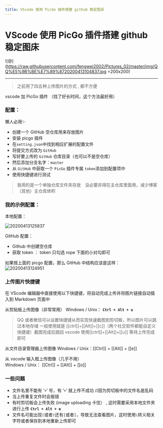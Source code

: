 ```yaml
---
title: VScode 使用 PicGo 插件搭建 github 稳定图床
---
```


# VScode 使用 PicGo 插件搭建 github 稳定图床

![@](https://raw.githubusercontent.com/fengwei2002/Pictures_02/master/img/QQ%E5%9B%BE%E7%89%8720200413104837.jpg =200x200)
***

> 之前用了四五种上传图片的方式 , 都不方便

vscode 加 PicGo 插件 （找了好长时间，这个方法最好用）

### 配置：  

懒人必用✨

* 创建一个 GitHub 空仓库用来存放图片
* 安装 picgo 插件
* 在`setting.json`中找到相应扩展的配置文件
* 将提交方式改为 `GitHub`　　  
* 写好要上传的 `GitHub` 仓库目录（也可以不是空仓库）
* 然后添加分支名字：`master`　
* 从 `GitHub` 中获取一个 `PicGo` 插件专属 `token`添加到配置项中  　
* 使用快捷键进行测试

>我用的是一个单独仓库文件夹存放　没必要非得在主仓库里面用，减少博客（其他）主仓库体积

### 我的示例配置：

本地配置：

![20200413125837](https://raw.githubusercontent.com/fengwei2002/Pictures_02/master/img/20200413125837.png)

GitHub 配置：

* Github 中创建空仓库
* 获取 token ： token 只勾选 rope 下面的小对勾即可

如果按上面的 picgo 配置，那么 GitHub 中结构应该是这样：
![20200413124951](https://raw.githubusercontent.com/fengwei2002/Pictures_02/master/img/20200413124951.png)

### 上传图片快捷键

在 VScode 编辑器中直接使用以下快捷键，将自动完成上传并将图片链接自动插入到 Markdown 页面中

从剪贴板上传图像（非常常用）
Windows / Unix： **`Ctrl + Alt + u`**
>QQ 或者微信可以设置快捷键从而实现快速截图到剪切板，所以图片可以跳过本地存储
>一般使用就是 [[ctrl]]+[[Alt]]+[[c]]（两个社交软件都能自定义快捷键）截图完成后跳回 vscode
>使用[[ctrl]]+[[Alt]]+[[u]] 等待上传完成即可

从文件目录管理器上传图像
Windows / Unix：[[Ctrl]] + [[Alt]] + [[e]]

从 vscode 输入框上传图像（几乎不用）   
Windows / Unix： [[Ctrl]] + [[Alt]] + [[o]] 

### 一些问题

* 文件名里不能有 ‘`+`’ 号，有 ‘`+`’ 就上传不成功 //因为剪切板中的文件名是乱码
* 当上传重复文件时会报错
* 有时剪切板会上传失败 (image uploading 卡住） , 这时需要采用本地文件夹进行上传 **`Ctrl + Alt + e`**
* 文件名可能出现`(`或者`)`还有`[`或者`]`，导致无法查看图片，这时使用`\`转义相关字符或者保存到本地重新上传即可


